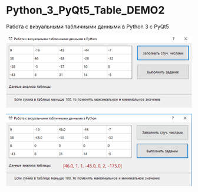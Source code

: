 # Python_3_PyQt5_Table_DEMO2
Работа с визуальными табличными данными в Python 3 с PyQt5

![Screenshot](1screen.png)

![Screenshot](2screen.png)
